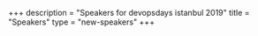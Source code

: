 +++
description = "Speakers for devopsdays istanbul 2019"
title = "Speakers"
type = "new-speakers"
+++